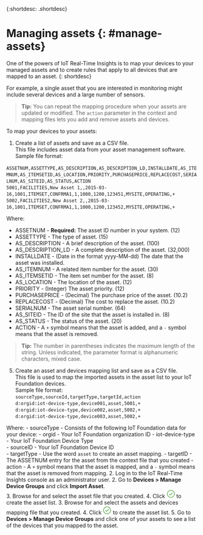 {:shortdesc: .shortdesc}

# Managing assets {: #manage-assets}

One of the powers of IoT Real-Time Insights is to map your devices to your managed assets and to create rules that apply to all devices that are mapped to an asset.
{: shortdesc}

For example, a single asset that you are interested in monitoring might include several devices and a large number of sensors.

>**Tip:** You can repeat the mapping procedure when your assets are updated or modified. The `action`  parameter in the context and mapping files lets you add and remove assets and devices.

To map your devices to your assets:
1. Create a list of assets and save as a CSV file.  
This file includes asset data from your asset management software.
Sample file format:  

`ASSETNUM,ASSETTYPE,AS_DESCRIPTION,AS_DESCRIPTION_LD,INSTALLDATE,AS_ITEMNUM,AS_ITEMSETID,AS_LOCATION,PRIORITY,PURCHASEPRICE,REPLACECOST,SERIALNUM,AS_SITEID,AS_STATUS,ACTION`  
`5001,FACILITIES,New Asset 1,,2015-03-16,1001,ITEMSET,CONFRMA1,1,1000,1200,123451,MYSITE,OPERATING,+  `  
`5002,FACILITIES2,New Asset 2,,2015-03-16,1001,ITEMSET,CONFRMA1,1,1000,1200,123452,MYSITE,OPERATING,+`  

  Where:  
  - ASSETNUM - **Required:** The asset ID number in your system. (12)
  - ASSETTYPE - The type of asset. (15)
  - AS_DESCRIPTION - A brief description of the asset. (100)
  - AS_DESCRIPTION_LD - A complete description of the asset. (32,000)
  - INSTALLDATE - (Date in the format yyyy-MM-dd) The date that the asset was installed.
  - AS_ITEMNUM - A related item number for the asset. (30)
  - AS_ITEMSETID - The item set number for the asset. (8)
  - AS_LOCATION - The location of the asset. (12)
  - PRIORITY - (Integer) The asset priority. (12)
  - PURCHASEPRICE - (Decimal) The purchase price of the asset. (10.2)
  - REPLACECOST - (Decimal) The cost to replace the asset. (10.2)
  - SERIALNUM - The asset serial number. (64)
  - AS_SITEID - The ID of the site that the asset is installed in. (8)
  - AS_STATUS - The status of the asset. (20)
  - ACTION - A `+` symbol means that the asset is added, and a `-` symbol means that the asset is removed.  
  >**Tip:** The number in parentheses indicates the maximum length of the string. Unless indicated, the parameter format is alphanumeric characters, mixed case.

5. Create an asset and devices mapping list and save as a CSV file.  
  This file is used to map the imported assets in the asset list to your IoT Foundation devices.  
  Sample file format:  
  `sourceType,sourceId,targetType,targetId,action`  
  `d:orgid:iot-device-type,device001,asset,5001,+`  
  `d:orgid:iot-device-type,device002,asset,5002,+`  
  `d:orgid:iot-device-type,device003,asset,5002,+`  

  Where:
    - sourceType - Consists of the following IoT Foundation data for your device:
      - orgid - Your IoT Foundation organization ID
      - iot-device-type - Your IoT Foundation Device Type  
    - sourceID - Your IoT Foundation Device ID  
    - targetType - Use the word `asset` to create an asset mapping.
    - targetID - The ASSETNUM entry for the asset from the context file that you created
    - action - A `+` symbol means that the asset is mapped, and a `-` symbol means that the asset is removed from mapping.
2. Log in to the IoT Real-Time Insights console as an administrator user.
2. Go to **Devices > Manage Device Groups** and click **Import Asset**.  
3. Browse for and select the asset file that you created.
4. Click ![Create icon.](images/create.png "Create icon") to create the asset list.
3. Browse for and select the assets and devices mapping file that you created.
4. Click ![Create icon.](images/create.png "Create icon") to create the asset list.
5. Go to **Devices > Manage Device Groups** and click one of your assets to see a list of the devices that you mapped to the asset.
